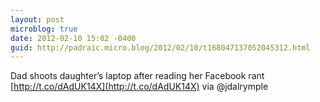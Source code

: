 ```yaml
---
layout: post
microblog: true
date: 2012-02-10 15:02 -0400
guid: http://padraic.micro.blog/2012/02/10/t168047137052045312.html
---
```

Dad shoots daughter’s laptop after reading her Facebook rant [http://t.co/dAdUK14X](http://t.co/dAdUK14X) via @jdalrymple

